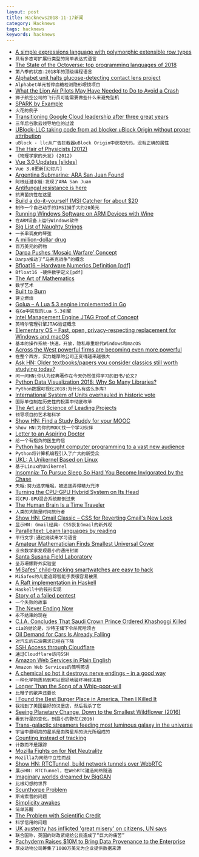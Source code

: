 ```yaml
---
layout: post
title: Hacknews2018-11-17新闻
category: Hacknews
tags: hacknews
keywords: hacknews
---
```




- [A simple expressions language with polymorphic extensible row types](https://github.com/willtim/Expresso)
- `具有多态可扩展行类型的简单表达式语言`
- [The State of the Octoverse: top programming languages of 2018](https://blog.github.com/2018-11-15-state-of-the-octoverse-top-programming-languages/)
- `第八季的状态:2018年的顶级编程语言`
- [Alphabet unit halts glucose-detecting contact lens project](https://www.reuters.com/article/us-alphabet-verily/alphabet-unit-halts-glucose-detecting-contact-lens-project-idUSKCN1NL2B5)
- `Alphabet单元暂停血糖检测隐形眼镜项目`
- [What the Lion Air Pilots May Have Needed to Do to Avoid a Crash](https://www.nytimes.com/interactive/2018/11/16/world/asia/lion-air-crash-cockpit.html)
- `狮子航空公司的飞行员可能需要做些什么来避免坠机`
- [SPARK by Example](https://github.com/tofgarion/spark-by-example)
- `火花的例子`
- [Transitioning Google Cloud leadership after three great years](https://cloud.google.com/blog/topics/inside-google-cloud/transitioning-google-cloud-after-three-great-years)
- `三年后谷歌云领导地位的过渡`
- [UBlock-LLC taking code from ad blocker uBlock Origin without proper attribution](https://twitter.com/gorhill/status/1063777353678110720)
- `uBlock - llc从广告拦截器uBlock Origin中获取代码，没有正确的属性`
- [The Hair of Physicists (2012)](http://blog.nuclearsecrecy.com/2012/06/22/friday-image-the-hair-physicists-1930s/)
- `《物理学家的头发》(2012)`
- [Vue 3.0 Updates [slides]](https://docs.google.com/presentation/d/1yhPGyhQrJcpJI2ZFvBme3pGKaGNiLi709c37svivv0o/preview?slide=id.p)
- `Vue 3.0更新[幻灯片]`
- [Argentina Submarine: ARA San Juan Found](https://www.bbc.com/news/world-latin-america-46245686)
- `阿根廷潜水艇:发现了ARA San Juan`
- [Antifungal resistance is here](https://www.theatlantic.com/science/archive/2018/11/when-tulips-kill/574489/)
- `抗真菌抗性在这里`
- [Build a do-it-yourself IMSI Catcher for about $20](https://motherboard.vice.com/en_us/article/gy7qm9/how-i-made-imsi-catcher-cheap-amazon-github)
- `制作一个自己动手的IMSI捕手大约20美元`
- [Running Windows Software on ARM Devices with Wine](https://gist.github.com/MIvanchev/14de59fa2552d315ac74c30cf1c0b01e)
- `在ARM设备上运行Windows软件`
- [Big List of Naughty Strings](https://github.com/minimaxir/big-list-of-naughty-strings)
- `一长串调皮的琴弦`
- [A million-dollar drug](https://newsinteractives.cbc.ca/longform/glybera)
- `百万美元的药物`
- [Darpa Pushes ‘Mosaic Warfare’ Concept](http://www.nationaldefensemagazine.org/articles/2018/11/16/darpa-pushes-mosaic-warfare-concept)
- `Darpa推动了“马赛克战争”的概念`
- [Bfloat16 – Hardware Numerics Definition [pdf]](https://software.intel.com/sites/default/files/managed/40/8b/bf16-hardware-numerics-definition-white-paper.pdf)
- `Bfloat16 -硬件数字定义[pdf]`
- [The Art of Mathematics](https://krieger.jhu.edu/magazine/fall-2018-v16n1/the-art-of-mathematics/)
- `数学艺术`
- [Built to Burn](https://99percentinvisible.org/episode/built-to-burn/)
- `建立燃烧`
- [Golua – A Lua 5.3 engine implemented in Go](https://github.com/Azure/golua)
- `在Go中实现的Lua 5.3引擎`
- [Intel Management Engine JTAG Proof of Concept](https://github.com/ptresearch/IntelTXE-PoC)
- `英特尔管理引擎JTAG验证概念`
- [Elementary OS – Fast, open, privacy-respecting replacement for Windows and macOS](https://elementary.io/)
- `基本的操作系统-快速，开放，隐私尊重取代Windows和macOS`
- [Across the West powerful firms are becoming even more powerful](https://www.economist.com/special-report/2018/11/15/across-the-west-powerful-firms-are-becoming-even-more-powerful)
- `在整个西方，实力雄厚的公司正变得越来越强大`
- [Ask HN: Older textbooks/papers you consider classics still worth studying today?](item?id=18469649)
- `问一问HN:你认为经典著作在今天仍然值得学习的旧书/论文?`
- [Python Data Visualization 2018: Why So Many Libraries?](https://www.anaconda.com/blog/developer-blog/python-data-visualization-2018-why-so-many-libraries/)
- `Python数据可视化2018:为什么有这么多库?`
- [International System of Units overhauled in historic vote](http://www.npl.co.uk/news/international-system-of-units-overhauled-in-historic-vote)
- `国际单位制在历史性的投票中彻底改革`
- [The Art and Science of Leading Projects](https://www.teamgantt.com/art-science-of-leading-projects)
- `领导项目的艺术和科学`
- [Show HN: Find a Study Buddy for your MOOC](https://stacks.courses/)
- `Show HN:为你的MOOC找一个学习伙伴`
- [Letter to an Aspiring Doctor](https://www.firstthings.com/article/2018/12/letter-to-an-aspiring-doctor)
- `给一个有抱负的医生的信`
- [Python has brought computer programming to a vast new audience](https://www.economist.com/science-and-technology/2018/07/19/python-has-brought-computer-programming-to-a-vast-new-audience)
- `Python将计算机编程引入了广大的新受众`
- [UKL: A Unikernel Based on Linux](https://next.redhat.com/2018/11/14/ukl-a-unikernel-based-on-linux/)
- `基于Linux的Unikernel`
- [Insomnia: To Pursue Sleep So Hard You Become Invigorated by the Chase](https://longreads.com/2018/11/15/insomnia-to-pursue-sleep-so-hard-you-become-invigorated-by-the-chase/)
- `失眠:努力追求睡眠，被追逐弄得精力充沛`
- [Turning the CPU-GPU Hybrid System on Its Head](https://www.nextplatform.com/2018/11/16/turning-the-cpu-gpu-hybrid-system-on-its-head/)
- `将CPU-GPU混合系统颠倒过来`
- [The Human Brain Is a Time Traveler](https://www.nytimes.com/interactive/2018/11/15/magazine/tech-design-ai-prediction.html)
- `人类的大脑是时间旅行者`
- [Show HN: Gmail Classic – CSS for Reverting Gmail&#39;s New Look](https://github.com/shellscape/gmail-classic)
- `显示HN: Gmail经典- CSS恢复Gmail的新外观`
- [Paralleltext: Learn languages by reading](http://paralleltext.io/)
- `平行文字:通过阅读来学习语言`
- [Amateur Mathematician Finds Smallest Universal Cover](https://www.quantamagazine.org/amateur-mathematician-finds-smallest-universal-cover-20181115/)
- `业余数学家发现最小的通用封面`
- [Santa Susana Field Laboratory](https://en.wikipedia.org/wiki/Santa_Susana_Field_Laboratory)
- `圣苏珊娜野外实验室`
- [MiSafes&#39; child-tracking smartwatches are easy to hack](https://www.bbc.com/news/technology-46195189)
- `MiSafes的儿童追踪智能手表很容易被黑`
- [A Raft implementation in Haskell](https://github.com/adjoint-io/raft)
- `Haskell中的筏形实现`
- [Story of a failed pentest](https://threader.app/thread/1063423110513418240)
- `一个失败的故事`
- [The Never Ending Now](http://www.perell.com/blog/never-ending-now)
- `永不结束的现在`
- [C.I.A. Concludes That Saudi Crown Prince Ordered Khashoggi Killed](https://www.nytimes.com/2018/11/16/us/politics/cia-saudi-crown-prince-khashoggi.html)
- `cia的结论是，沙特王储下令杀死哈须吉`
- [Oil Demand for Cars Is Already Falling](https://www.bloomberg.com/opinion/articles/2018-11-16/oil-demand-for-cars-and-transportation-is-already-falling)
- `对汽车的石油需求已经在下降`
- [SSH Access through Cloudflare](https://blog.cloudflare.com/releasing-the-cloudflare-access-feature-that-let-us-smash-a-vpn-on-stage/?h)
- `通过Cloudflare访问SSH`
- [Amazon Web Services in Plain English](https://www.expeditedssl.com/aws-in-plain-english)
- `Amazon Web Services的简明英语`
- [A chemical so hot it destroys nerve endings – in a good way](https://www.wired.com/story/resiniferatoxin/)
- `一种化学物质热到可以很好地破坏神经末梢`
- [Longer Than the Song of a Whip-poor-will](https://www.oxfordamerican.org/item/1648-longer-than-the-song-of-a-whip-poor-will)
- `比鞭子的歌声还要长`
- [I Found the Best Burger Place in America, Then I Killed It](https://www.thrillist.com/eat/portland/stanichs-closed-will-it-reopen-burger-quest)
- `我找到了美国最好的汉堡店，然后我杀了它`
- [Seeing Planetary Change, Down to the Smallest Wildflower (2016)](http://www.averyreview.com/issues/16/seeing-planetary-change)
- `看到行星的变化，到最小的野花(2016)`
- [Trans-galactic streamers feeding most luminous galaxy in the universe](https://phys.org/news/2018-11-trans-galactic-streamers-luminous-galaxy-universe.html)
- `宇宙中最明亮的星系是由跨星系的流光所组成的`
- [Counting instead of tracking](https://fcused.at/2018/counting-instead-of-tracking.html)
- `计数而不是跟踪`
- [Mozilla Fights on for Net Neutrality](https://blog.mozilla.org/blog/2018/11/16/mozilla-fights-on-for-net-neutrality/)
- `Mozilla为网络中立性而战`
- [Show HN: RTCTunnel, build network tunnels over WebRTC](https://github.com/rtctunnel/rtctunnel)
- `展示HN: RTCTunnel，在WebRTC建造网络隧道`
- [Imaginary worlds dreamed by BigGAN](http://aiweirdness.com/post/178619746932/imaginary-worlds-dreamed-by-biggan)
- `比根幻想的世界`
- [Scunthorpe Problem](https://en.wikipedia.org/wiki/Scunthorpe_problem)
- `斯肯索普的问题`
- [Simplicity awakes](http://jehanne.io/2018/11/15/simplicity-awakes.html)
- `简单苏醒`
- [The Problem with Scientific Credit](http://nautil.us/issue/66/clockwork/the-problem-with-scientific-credit)
- `科学信用的问题`
- [UK austerity has inflicted &#39;great misery&#39; on citizens, UN says](https://www.theguardian.com/society/2018/nov/16/uk-austerity-has-inflicted-great-misery-on-citizens-un-says)
- `联合国称，英国的财政紧缩给公民造成了“巨大的痛苦”`
- [Pachyderm Raises $10M to Bring Data Provenance to the Enterprise](http://www.pachyderm.io/2018/11/15/Series-A.html)
- `厚皮动物公司筹集了1000万美元为企业提供数据来源`

